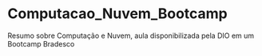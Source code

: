 # Computacao_Nuvem_Bootcamp
Resumo sobre Computação e Nuvem, aula disponibilizada pela DIO em um Bootcamp Bradesco
